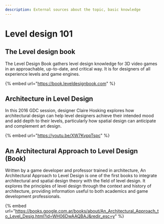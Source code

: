 ```yaml
---
description: External sources about the topic, basic knowledge
---
```


# Level design 101

## The Level design book

The Level Design Book gathers level design knowledge for 3D video games in an approachable, up-to-date, and critical way. It is for designers of all experience levels and game engines.

{% embed url="https://book.leveldesignbook.com" %}

## Architecture in Level Design

In this 2016 GDC session, designer Claire Hosking explores how architectural design can help level designers achieve their intended mood and add depth to their levels, particularly how spatial design can anticipate and complement art design.

{% embed url="https://youtu.be/XW7KvppTspc" %}

## An Architectural Approach to Level Design (Book)

Written by a game developer and professor trained in architecture, An Architectural Approach to Level Design is one of the first books to integrate architectural and spatial design theory with the field of level design. It explores the principles of level design through the context and history of architecture, providing information useful to both academics and game development professionals.

{% embed url="https://books.google.com.ar/books/about/An_Architectural_Approach_to_Level_Desig.html?id=WH06DwAAQBAJ&redir_esc=y" %}

